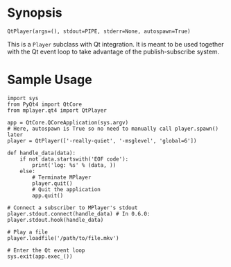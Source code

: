 # Synopsis #

```
QtPlayer(args=(), stdout=PIPE, stderr=None, autospawn=True)
```

This is a `Player` subclass with Qt integration. It is meant to be used together with the Qt event loop to take advantage of the publish-subscribe system.

# Sample Usage #

```
import sys
from PyQt4 import QtCore
from mplayer.qt4 import QtPlayer

app = QtCore.QCoreApplication(sys.argv)
# Here, autospawn is True so no need to manually call player.spawn() later
player = QtPlayer(['-really-quiet', '-msglevel', 'global=6'])

def handle_data(data):
    if not data.startswith('EOF code'):
        print('log: %s' % (data, ))
    else:
        # Terminate MPlayer
        player.quit()
        # Quit the application
        app.quit()

# Connect a subscriber to MPlayer's stdout
player.stdout.connect(handle_data) # In 0.6.0: player.stdout.hook(handle_data)

# Play a file
player.loadfile('/path/to/file.mkv')

# Enter the Qt event loop
sys.exit(app.exec_())
```